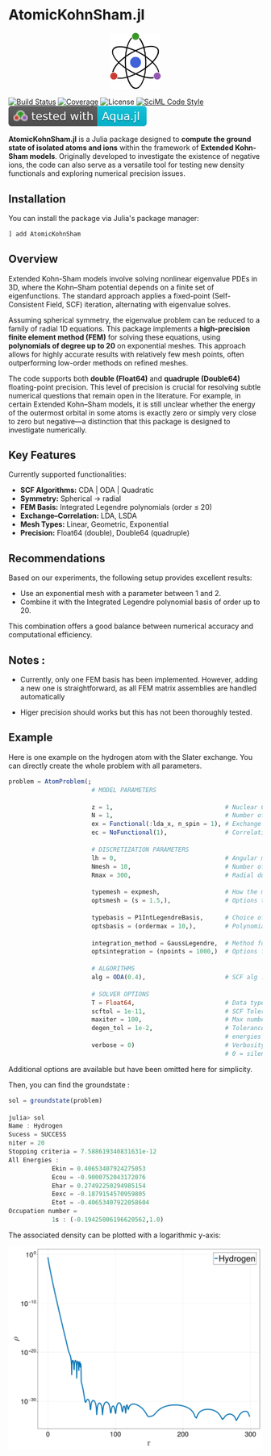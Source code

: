 # AtomicKohnSham.jl
<p align="center">
<img src="assets/logov1.png" style="width: 20%; height: auto;">
</p>

[![Build Status](https://github.com/Theozeud/AtomicKohnSham/actions/workflows/CI.yml/badge.svg?branch=master)](https://github.com/Theozeud/AtomicKohnSham/actions/workflows/CI.yml?query=branch%3Amain)
[![Coverage](https://codecov.io/gh/Theozeud/AtomicKohnSham/branch/master/graph/badge.svg)](https://codecov.io/gh/Theozeud/AtomicKohnSham)
![License](https://img.shields.io/badge/license-MIT-blue.svg)
[![SciML Code Style](https://img.shields.io/static/v1?label=code%20style&message=SciML&color=9558b2&labelColor=389826)](https://github.com/SciML/SciMLStyle)
[![Aqua QA](https://raw.githubusercontent.com/JuliaTesting/Aqua.jl/master/badge.svg)](https://github.com/JuliaTesting/Aqua.jl)

**AtomicKohnSham.jl** is a Julia package designed to **compute the ground state of isolated atoms and ions** within the framework of **Extended Kohn-Sham models**. Originally developed to investigate the existence of negative ions, the code can also serve as a versatile tool for testing new density functionals and exploring numerical precision issues.

## Installation 

You can install the package via Julia's package manager:
```julia
] add AtomicKohnSham
```
## Overview 

Extended Kohn-Sham models involve solving nonlinear eigenvalue PDEs in 3D, where the Kohn–Sham potential depends on a finite set of eigenfunctions. The standard approach applies a fixed-point (Self-Consistent Field, SCF) iteration, alternating with eigenvalue solves.

Assuming spherical symmetry, the eigenvalue problem can be reduced to a family of radial 1D equations. This package implements a **high-precision finite element method (FEM)** for solving these equations, using **polynomials of degree up to 20** on exponential meshes. This approach allows for highly accurate results with relatively few mesh points, often outperforming low-order methods on refined meshes.

The code supports both **double (Float64)** and **quadruple (Double64)** floating-point precision. This level of precision is crucial for resolving subtle numerical questions that remain open in the literature. For example, in certain Extended Kohn–Sham models, it is still unclear whether the energy of the outermost orbital in some atoms is exactly zero or simply very close to zero but negative—a distinction that this package is designed to investigate numerically.

## Key Features
Currently supported functionalities:

- **SCF Algorithms:** CDA | ODA | Quadratic  
- **Symmetry:** Spherical → radial  
- **FEM Basis:** Integrated Legendre polynomials (order ≤ 20)  
- **Exchange–Correlation:** LDA, LSDA  
- **Mesh Types:** Linear, Geometric, Exponential  
- **Precision:** Float64 (double), Double64 (quadruple)

## Recommendations
Based on our experiments, the following setup provides excellent results:
- Use an exponential mesh with a parameter between 1 and 2.
- Combine it with the Integrated Legendre polynomial basis of order up to 20.
  
This combination offers a good balance between numerical accuracy and computational efficiency.

## Notes :
- Currently, only one FEM basis has been implemented. However, adding a new one is straightforward, as all FEM matrix assemblies are handled automatically


- Higer precision should works but this has not been thoroughly tested.

## Example

Here is one example on the hydrogen atom with the Slater exchange. You can directly create the whole problem with
all parameters.
```julia
problem = AtomProblem(;
                       # MODEL PARAMETERS
                       
                       z = 1,                               # Nuclear Charge
                       N = 1,                               # Number of electrons
                       ex = Functional(:lda_x, n_spin = 1), # Exchange Functional
                       ec = NoFunctional(1),                # Correlation Functional

                       # DISCRETIZATION PARAMETERS
                       lh = 0,                              # Angular momentum cutoff       
                       Nmesh = 10,                          # Number of points of the mesh
                       Rmax = 300,                          # Radial domain cutoff

                       typemesh = expmesh,                  # How the mesh is generated
                       optsmesh = (s = 1.5,),               # Options to this generation

                       typebasis = P1IntLegendreBasis,      # Choice of FEM Basis
                       optsbasis = (ordermax = 10,),        # Polynomials up to order 10.

                       integration_method = GaussLegendre,  # Method for integrals quadrature
                       optsintegration = (npoints = 1000,)  # Options for this method

                       # ALGORITHMS
                       alg = ODA(0.4),                      # SCF alg : Optimal Dampling

                       # SOLVER OPTIONS
                       T = Float64,                         # Data type for computations
                       scftol = 1e-11,                      # SCF Tolerance
                       maxiter = 100,                       # Max number of SCF iterations
                       degen_tol = 1e-2,                    # Tolerance between orbital
                                                            # energies to detect degeneracy
                       verbose = 0)                         # Verbosity level: 
                                                            # 0 = silent, 3 = maximum verbosity
``` 
Additional options are available but have been omitted here for simplicity.

Then, you can find the groundstate :

```julia
sol = groundstate(problem)

julia> sol
Name : Hydrogen
Sucess = SUCCESS
niter = 20
Stopping criteria = 7.588619340831631e-12
All Energies :
            Ekin = 0.40653407924275053 
            Ecou = -0.9000752043172076 
            Ehar = 0.27492250294985154 
            Eexc = -0.1879154570959805 
            Etot = -0.40653407922058604 
Occupation number = 
            1s : (-0.19425006196620562,1.0) 
``` 
The associated density can be plotted with a logarithmic y-axis: 

![](assets/readme_density.png)

